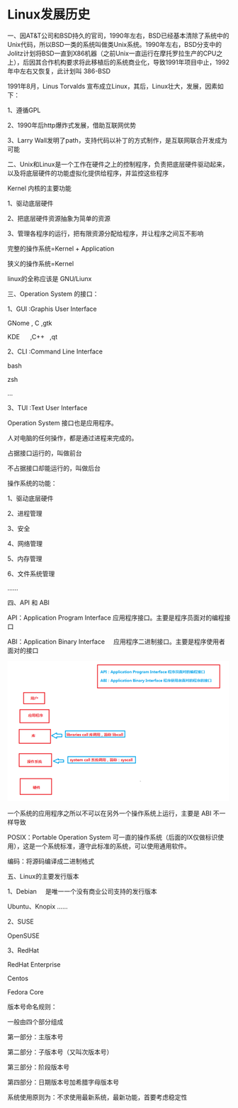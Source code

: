 # Linux发展历史

一、因AT&T公司和BSD持久的官司，1990年左右，BSD已经基本清除了系统中的Unix代码，所以BSD一类的系统叫做类Unix系统。1990年左右，BSD分支中的Jolitz计划将BSD一直到X86机器（之前Unix一直运行在摩托罗拉生产的CPU之上），后因其合作机构要求将此移植后的系统商业化，导致1991年项目中止，1992年中左右又恢复，此计划叫 386-BSD

1991年8月，Linus Torvalds 宣布成立Linux，其后，Linux壮大，发展，因素如下：

1、遵循GPL

2、1990年后http爆炸式发展，借助互联网优势

3、Larry Wall发明了path，支持代码以补丁的方式制作，是互联网联合开发成为可能

二、Unix和Linux是一个工作在硬件之上的控制程序，负责把底层硬件驱动起来，以及将底层硬件的功能虚拟化提供给程序，并监控这些程序

Kernel 内核的主要功能

1、驱动底层硬件

2、把底层硬件资源抽象为简单的资源

3、管理各程序的运行，把有限资源分配给程序，并让程序之间互不影响

完整的操作系统=Kernel + Application

狭义的操作系统=Kernel

linux的全称应该是 GNU/Liunx

三、Operation System 的接口：

1、GUI :Graphis User Interface

GNome , C ,gtk

KDE      ,C++   ,qt

2、CLI :Command Line Interface

bash

zsh

…

3、TUI :Text User Interface

Operation System 接口也是应用程序。

人对电脑的任何操作，都是通过进程来完成的。

占据接口运行的，叫做前台

不占据接口却能运行的，叫做后台

操作系统的功能：

1、驱动底层硬件

2、进程管理

3、安全

4、网络管理

5、内存管理

6、文件系统管理

……

四、API 和 ABI

API：Application Program Interface 应用程序接口。主要是程序员面对的编程接口

ABI：Application Binary Interface     应用程序二进制接口。主要是程序使用者面对的接口

![](/assets/linuxfazhan.png)

一个系统的应用程序之所以不可以在另外一个操作系统上运行，主要是 ABI 不一样导致

POSIX：Portable Operation System 可一直的操作系统（后面的IX仅做标识使用），这是一个系统标准，遵守此标准的系统，可以使用通用软件。

编码：将源码编译成二进制格式

五、Linux的主要发行版本

1、Debian     是唯一一个没有商业公司支持的发行版本

Ubuntu、Knopix ……

2、SUSE

OpenSUSE

3、RedHat

RedHat Enterprise

Centos

Fedora Core

版本号命名规则：

一般由四个部分组成

第一部分：主版本号

第二部分：子版本号（又叫次版本号）

第三部分：阶段版本号

第四部分：日期版本号加希腊字母版本号

系统使用原则为：不求使用最新系统，最新功能，首要考虑稳定性

